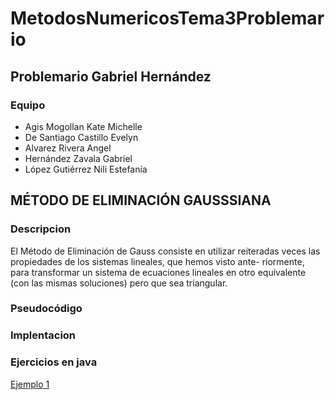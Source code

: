 # MetodosNumericosTema3Problemario
## Problemario Gabriel Hernández 

### Equipo

- Agis Mogollan Kate Michelle
- De Santiago Castillo Evelyn
- Alvarez Rivera Angel
- Hernández Zavala Gabriel
- López Gutiérrez Nili Estefanía


## MÉTODO DE ELIMINACIÓN GAUSSSIANA
### Descripcion 

El Método de Eliminación de Gauss consiste en utilizar reiteradas veces las propiedades de los sistemas lineales, que hemos visto ante- riormente, para transformar un sistema de ecuaciones lineales en otro equivalente (con las mismas soluciones) pero que sea triangular.

### Pseudocódigo 

### Implentacion 



### Ejercicios en java

[Ejemplo 1](https://github.com/GABOHDEZ2001/MetodoGaussSeidels/blob/main/MetodoGaussSeidel/GaussSeidel.java)







